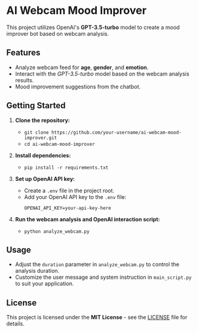 # AI Webcam Mood Improver

This project utilizes OpenAI's **GPT-3.5-turbo** model to create a mood improver bot based on webcam analysis.

## Features

- Analyze webcam feed for **age**, **gender**, and **emotion**.
- Interact with the *GPT-3.5-turbo* model based on the webcam analysis results.
- Mood improvement suggestions from the chatbot.

## Getting Started

1. **Clone the repository:**
   - `git clone https://github.com/your-username/ai-webcam-mood-improver.git`
   - `cd ai-webcam-mood-improver`

2. **Install dependencies:**
   - `pip install -r requirements.txt`

3. **Set up OpenAI API key:**
   - Create a `.env` file in the project root.
   - Add your OpenAI API key to the `.env` file:
     ```plaintext
     OPENAI_API_KEY=your-api-key-here
     ```

4. **Run the webcam analysis and OpenAI interaction script:**
   - `python analyze_webcam.py`

## Usage

- Adjust the `duration` parameter in `analyze_webcam.py` to control the analysis duration.
- Customize the user message and system instruction in `main_script.py` to suit your application.

## License

This project is licensed under the **MIT License** - see the [LICENSE](LICENSE) file for details.
